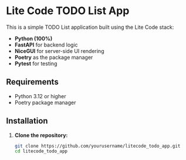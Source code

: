 # Lite Code TODO List App

This is a simple TODO List application built using the Lite Code stack:

- **Python (100%)**
- **FastAPI** for backend logic
- **NiceGUI** for server-side UI rendering
- **Poetry** as the package manager
- **Pytest** for testing

## Requirements

- Python 3.12 or higher
- Poetry package manager

## Installation

1. **Clone the repository:**

   ```bash
   git clone https://github.com/yourusername/litecode_todo_app.git
   cd litecode_todo_app

